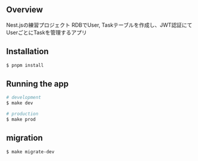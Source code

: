 ## Overview
Nest.jsの練習プロジェクト
RDBでUser, Taskテーブルを作成し、JWT認証にてUserごとにTaskを管理するアプリ

## Installation

```bash
$ pnpm install
```

## Running the app

```bash
# development
$ make dev

# production
$ make prod
```

## migration

```bash
$ make migrate-dev
```
